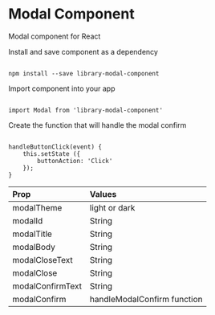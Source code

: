 
# Modal Component

Modal component for React

Install and save component as a dependency

```

npm install --save library-modal-component

```

Import component into your app

```

import Modal from 'library-modal-component'

```

Create the function that will handle the modal confirm

```

handleButtonClick(event) {
	this.setState ({
		buttonAction: 'Click'
	});
}

```



| Prop             | Values                      |
| :--------------- | :-------------------------- |
| modalTheme       | light or dark               |
| modalId          | String                      |
| modalTitle       | String                      |
| modalBody        | String                      |
| modalCloseText   | String                      |
| modalClose       | String                      |
| modalConfirmText | String                      |
| modalConfirm     | handleModalConfirm function |